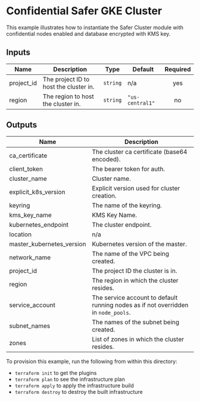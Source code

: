 # Confidential Safer GKE Cluster

This example illustrates how to instantiate the Safer Cluster module
with confidential nodes enabled and database encrypted with KMS key.

<!-- BEGINNING OF PRE-COMMIT-TERRAFORM DOCS HOOK -->
## Inputs

| Name | Description | Type | Default | Required |
|------|-------------|------|---------|:--------:|
| project\_id | The project ID to host the cluster in. | `string` | n/a | yes |
| region | The region to host the cluster in. | `string` | `"us-central1"` | no |

## Outputs

| Name | Description |
|------|-------------|
| ca\_certificate | The cluster ca certificate (base64 encoded). |
| client\_token | The bearer token for auth. |
| cluster\_name | Cluster name. |
| explicit\_k8s\_version | Explicit version used for cluster creation. |
| keyring | The name of the keyring. |
| kms\_key\_name | KMS Key Name. |
| kubernetes\_endpoint | The cluster endpoint. |
| location | n/a |
| master\_kubernetes\_version | Kubernetes version of the master. |
| network\_name | The name of the VPC being created. |
| project\_id | The project ID the cluster is in. |
| region | The region in which the cluster resides. |
| service\_account | The service account to default running nodes as if not overridden in `node_pools`. |
| subnet\_names | The names of the subnet being created. |
| zones | List of zones in which the cluster resides. |

<!-- END OF PRE-COMMIT-TERRAFORM DOCS HOOK -->

To provision this example, run the following from within this directory:
- `terraform init` to get the plugins
- `terraform plan` to see the infrastructure plan
- `terraform apply` to apply the infrastructure build
- `terraform destroy` to destroy the built infrastructure
